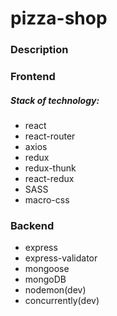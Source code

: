 # pizza-shop

### Description

### Frontend

##### Stack of technology:

- react
- react-router
- axios
- redux
- redux-thunk
- react-redux
- SASS
- macro-css

### Backend

- express
- express-validator
- mongoose
- mongoDB
- nodemon(dev)
- concurrently(dev)
